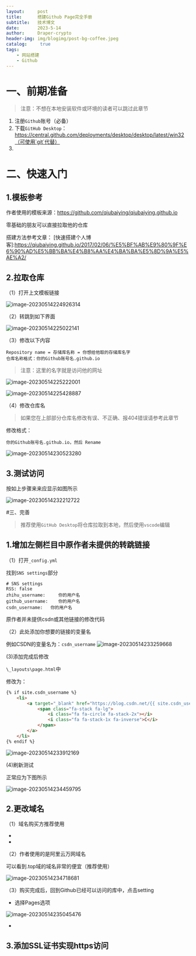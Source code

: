 ```yaml
---
layout:     post
title:      搭建Github Page完全手册
subtitle:   技术博文
date:       2023-5-14
author:     Draper-crypto
header-img: img/blogimg/post-bg-coffee.jpeg
catalog: 	 true
tags:
    - 网站搭建
    - Github
---
```


# 一、前期准备

> 注意：不想在本地安装软件或环境的读者可以跳过此章节

1. 注册`Github`账号（必备）
2. 下载`GitHub Desktop`：https://central.github.com/deployments/desktop/desktop/latest/win32（可使用`git`代替）
3. 

# 二、快速入门

## 1.模板参考

作者使用的模板来源：https://github.com/qiubaiying/qiubaiying.github.io

零基础的朋友可以直接拉取他的仓库

搭建方法参考文章：
[快速搭建个人博客]:https://qiubaiying.github.io/2017/02/06/%E5%BF%AB%E9%80%9F%E6%90%AD%E5%BB%BA%E4%B8%AA%E4%BA%BA%E5%8D%9A%E5%AE%A2/

## 2.拉取仓库

（1）打开上文模板链接

![image-20230514224926314](https://typora-img-1301299232.cos.ap-shanghai.myqcloud.com/img/image-20230514224926314.png)

（2）转跳到如下界面

![image-20230514225022141](https://typora-img-1301299232.cos.ap-shanghai.myqcloud.com/img/image-20230514225022141.png)

（3）修改以下内容

```
Repository name = 存储库名称 = 你想给他取的存储库名字
仓库名称格式：你的Github账号名.github.io
```

>注意：这里的名字就是访问他的网址

![image-20230514225222001](https://typora-img-1301299232.cos.ap-shanghai.myqcloud.com/img/image-20230514225222001.png)


![image-20230514225428887](https://typora-img-1301299232.cos.ap-shanghai.myqcloud.com/img/image-20230514225428887.png)

（4）修改仓库名

> 如果您在上部部分仓库名修改有误、不正确、报404错误请参考此章节

修改格式：
```
你的Github账号名.github.io，然后 Rename
```

![image-20230514230523280](https://typora-img-1301299232.cos.ap-shanghai.myqcloud.com/img/image-20230514230523280.png)

## 3.测试访问

按如上步骤来来应显示如图所示

![image-20230514232212722](https://typora-img-1301299232.cos.ap-shanghai.myqcloud.com/img/image-20230514232212722.png)

#三、完善

> 推荐使用`GitHub Desktop`将仓库拉取到本地，然后使用`vscode`编辑

## 1.增加左侧栏目中原作者未提供的转跳链接

（1）打开`_config.yml`

找到`SNS settings`部分

```
# SNS settings
RSS: false
zhihu_username:     你的用户名
github_username:    你的用户名
csdn_username:   你的用户名
```

原作者并未提供csdn或其他链接的修改代码

（2）此处添加你想要的链接的变量名

例如CSDN的变量名为：`csdn_username`
![image-20230514233259668](https://typora-img-1301299232.cos.ap-shanghai.myqcloud.com/img/image-20230514233259668.png)

(3)添加完成后修改

`\_layouts\page.html`中

修改为：

```html
{% if site.csdn_username %}
	<li>
        <a target="_blank" href="https://blog.csdn.net/{{ site.csdn_username }}">
        	<span class="fa-stack fa-lg">
        		<i class="fa fa-circle fa-stack-2x"></i>
        		<i class="fa fa-stack-1x fa-inverse">C</i>
        	</span>
     	</a>
	</li>
{% endif %}
```

![image-20230514233912169](https://typora-img-1301299232.cos.ap-shanghai.myqcloud.com/img/image-20230514233912169.png)

(4)刷新测试

正常应为下图所示

![image-20230514234459795](https://typora-img-1301299232.cos.ap-shanghai.myqcloud.com/img/image-20230514234459795.png)

## 2.更改域名

（1）域名购买方推荐使用

- [godaddy]:https://www.godaddy.com/zh-sg

- [阿里云-万网]:https://wanwang.aliyun.com/

（2）作者使用的是阿里云万网域名

可以看到.top域的域名非常的便宜（推荐使用）

![image-20230514234718681](https://typora-img-1301299232.cos.ap-shanghai.myqcloud.com/img/image-20230514234718681.png)

（3）购买完成后，回到Github已经可以访问的库中，点击setting

- 选择Pages选项

![image-20230514235045476](https://typora-img-1301299232.cos.ap-shanghai.myqcloud.com/img/image-20230514235045476.png)

- 

##  3.添加SSL证书实现https访问

